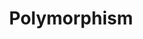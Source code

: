 ---
layout: page
title: Polymorphism
permalink: /programming/lessons/polymorphism.html
description: "What is Polymorphism?"
comments: true
signoff: true
redirect_to:
  - https://automationintesting.com/programming/lessons/polymorphism.html
---